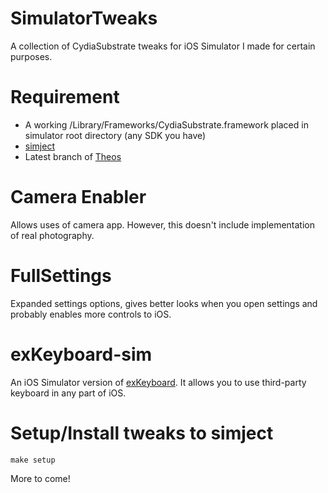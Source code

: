 SimulatorTweaks
==========

A collection of CydiaSubstrate tweaks for iOS Simulator I made for certain purposes.

Requirement
==========

* A working /Library/Frameworks/CydiaSubstrate.framework placed in simulator root directory (any SDK you have)
* [simject](https://github.com/angelXwind/simject)
* Latest branch of [Theos](https://github.com/theos/theos)

Camera Enabler
======

Allows uses of camera app. However, this doesn't include implementation of real photography.

FullSettings
======

Expanded settings options, gives better looks when you open settings and probably enables more controls to iOS.

exKeyboard-sim
======

An iOS Simulator version of [exKeyboard](https://github.com/PoomSmart/exKeyboard). It allows you to use third-party keyboard in any part of iOS.

Setup/Install tweaks to simject
======
```
make setup
```


More to come!